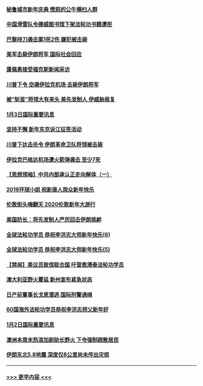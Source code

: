 #### [秘鲁城市新年庆典 愤怒的公牛横扫人群](../pages/prog202/a102744618.md?t=01041011) 
#### [中国滑雪队令挪威图书馆下架法轮功书籍遭拒](../pages/prog202/a102744639.md?t=01041011) 
#### [巴黎持刀袭击案1死2伤 嫌犯被击毙](../pages/prog202/a102744566.md?t=01041011) 
#### [美军击毙伊朗将军 国际社会回应](../pages/prog202/a102744485.md?t=01041011) 
#### [蓬佩奥接受福克斯新闻采访](../pages/prog202/a102744480.md?t=01041011) 
#### [川普下令 空袭伊拉克机场 击毙伊朗将军](../pages/prog202/a102744470.md?t=01041011) 
#### [被“斩首”将领大有来头 美先发制人 伊威胁报复](../pages/prog202/a102744454.md?t=01041011) 
#### [1月3日国际重要讯息](../pages/prog202/a102744301.md?t=01041011) 
#### [坚持不懈 新年东京诉江征签活动](../pages/prog202/a102744303.md?t=01041011) 
#### [川普下达击杀令 伊朗革命卫队将领被击毙](../pages/prog202/a102741911.md?t=01041011) 
#### [伊拉克巴格达机场遭火箭弹袭击 至少7死](../pages/prog202/a102744115.md?t=01041011) 
#### [【思想领袖】中共内部承认正走向解体（一）](../pages/prog202/a102744097.md?t=01041011) 
#### [2019环球小姐 祝新唐人观众新年快乐](../pages/prog202/a102744043.md?t=01041011) 
#### [伦敦街头嗨翻天 2020伦敦新年大游行](../pages/prog202/a102743925.md?t=01041011) 
#### [美国防长：将先发制人严厉回击伊朗挑衅](../pages/prog202/a102743930.md?t=01041011) 
#### [全球法轮功学员 恭祝李洪志大师新年快乐(6)](../pages/prog202/a102743899.md?t=01041011) 
#### [全球法轮功学员 恭祝李洪志大师新年快乐(5)](../pages/prog202/a102743766.md?t=01041011) 
#### [【禁闻】美议员致信联合国 吁营救滞泰法轮功学员](../pages/prog202/a102743781.md?t=01041011) 
#### [澳大利亚野火蔓延 新州宣布紧急状态](../pages/prog202/a102743681.md?t=01041011) 
#### [日产前董事长戈恩潜逃 国际刑警通缉](../pages/prog202/a102743676.md?t=01041011) 
#### [60国海外法轮功学员恭祝李洪志师父新年好](../pages/prog202/a102743628.md?t=01041011) 
#### [1月2日国际重要讯息](../pages/prog202/a102743488.md?t=01041011) 
#### [澳洲本周末热浪加剧助长野火 下令强制疏散居民](../pages/prog202/a102743421.md?t=01041011) 
#### [伊朗东北5.8地震 深度仅8公里尚未传出灾损](../pages/prog202/a102743396.md?t=01041011) 

----
#### [ >>> 更早内容 <<< ](../indexes/prog202-earlier.md)
